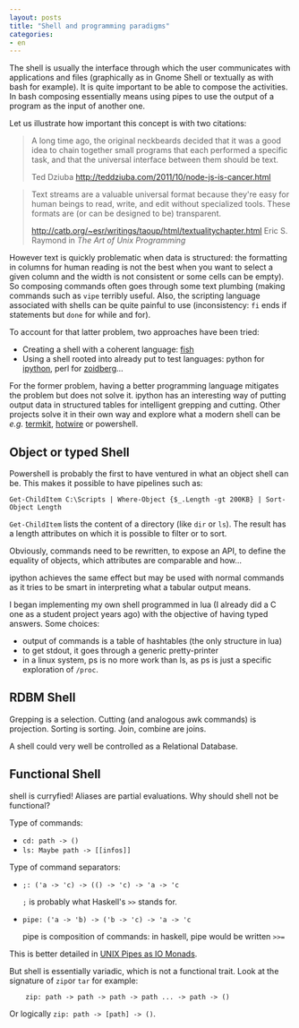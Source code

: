 ```yaml
---
layout: posts
title: "Shell and programming paradigms"
categories:
- en
---
```


The shell is usually the interface through which the user communicates with applications and files (graphically as in Gnome Shell or textually as with bash for example). It is quite important to be able to compose the activities. In bash composing essentially means using pipes to use the output of a program as the input of another one.

Let us illustrate how important this concept is with two citations:

> A long time ago, the original neckbeards decided that it was a good idea to chain together small programs that each performed a specific task, and that the universal interface between them should be text.
> 
> Ted Dziuba <http://teddziuba.com/2011/10/node-js-is-cancer.html>

> Text streams are a valuable universal format because they're easy for human beings to read, write, and edit without specialized tools. These formats are (or can be designed to be) transparent.
> 
> <http://catb.org/~esr/writings/taoup/html/textualitychapter.html>
> Eric S. Raymond in *The Art of Unix Programming*

However text is quickly problematic when data is structured: the formatting in
columns for human reading is not the best when you want to select a given
column and the width is not consistent or some cells can be empty). So
composing commands often goes through some text plumbing (making commands such
as ``vipe`` terribly useful. Also, the scripting language associated with
shells can be quite painful to use (inconsistency: ``fi`` ends if statements
but ``done`` for while and for).


To account for that latter problem, two approaches have been tried:
* Creating a shell with a coherent language: [fish](http://fishshell.com/)
* Using a shell rooted into already put to test languages: python for [ipython], perl for [zoidberg]...

For the former problem, having a better programming language mitigates the problem but does not solve it. ipython has an interesting way of putting output data in structured tables for intelligent grepping and cutting. Other projects solve it in their own way and explore what a modern shell can be *e.g.* [termkit](http://acko.net/blog/on-termkit/), [hotwire](http://code.google.com/p/hotwire-shell/) or powershell.


## Object or typed Shell

Powershell is probably the first to have ventured in what an object shell can be. This makes it possible to have pipelines such as:

    Get-ChildItem C:\Scripts | Where-Object {$_.Length -gt 200KB} | Sort-Object Length

``Get-ChildItem`` lists the content of a directory (like ``dir`` or ``ls``). The result has a length attributes on which it is possible to filter or to sort.

Obviously, commands need to be rewritten, to expose an API, to define the equality of objects, which attributes are comparable and how...

ipython achieves the same effect but may be used with normal commands as it tries to be smart in interpreting what a tabular output means.

I began implementing my own shell programmed in lua (I already did a C one as a student project years ago) with the objective of having typed answers. Some choices:
- output of commands is a table of hashtables (the only structure in lua)
- to get stdout, it goes through a generic pretty-printer
- in a linux system, ps is no more work than ls, as ps is just a specific exploration of ``/proc``.


## RDBM Shell

Grepping is a selection. Cutting (and analogous awk commands) is projection. Sorting is sorting. Join, combine are joins.

A shell could very well be controlled as a Relational Database.


## Functional Shell

shell is curryfied! Aliases are partial evaluations. Why should shell not be functional?


Type of commands:

* ``cd: path -> ()``
* ``ls: Maybe path -> [[infos]]``


Type of command separators:

- ``;: ('a -> 'c) -> (() -> 'c) -> 'a -> 'c``

  ``;`` is probably what Haskell's ``>>`` stands for.
- ``pipe: ('a -> 'b) -> ('b -> 'c) -> 'a -> 'c``

  pipe is composition of commands: in haskell, pipe would be written ``>>=``

This is better detailed in [UNIX Pipes as IO Monads](http://okmij.org/ftp/Computation/monadic-shell.html).

But shell is essentially variadic, which is not a functional trait. Look at the signature of ``zip``or ``tar`` for example:

		zip: path -> path -> path -> path ... -> path -> ()

Or logically ``zip: path -> [path] -> ()``.




[zoidberg]: http://www.pardus.nl/projects/zoidberg/
[ipython]: http://ipython.org/
